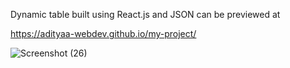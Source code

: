 Dynamic table built using React.js and JSON can be previewed at 

https://adityaa-webdev.github.io/my-project/

![Screenshot (26)](https://user-images.githubusercontent.com/99648125/184943411-27f2c517-5bb0-4ca2-b442-0ce2c04f6776.png)
